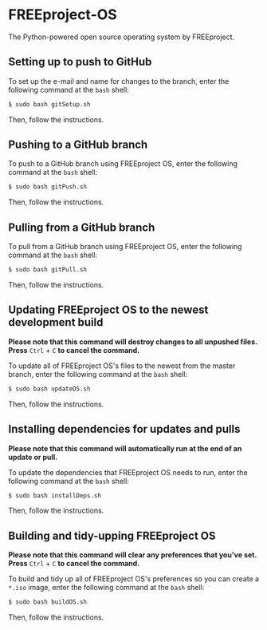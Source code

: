 # FREEproject-OS
The Python-powered open source operating system by FREEproject.

## Setting up to push to GitHub
To set up the e-mail and name for changes to the branch, enter the following command at the `bash` shell:

```bash
$ sudo bash gitSetup.sh
```

Then, follow the instructions.

## Pushing to a GitHub branch
To push to a GitHub branch using FREEproject OS, enter the following command at the `bash` shell:

```bash
$ sudo bash gitPush.sh
```

Then, follow the instructions.

## Pulling from a GitHub branch
To pull from a GitHub branch using FREEproject OS, enter the following command at the `bash` shell:

```bash
$ sudo bash gitPull.sh
```

Then, follow the instructions.

## Updating FREEproject OS to the newest development build
**Please note that this command will destroy changes to all unpushed files. Press** `Ctrl` + `C` **to cancel the command.** 

To update all of FREEproject OS's files to the newest from the master branch, enter the following command at the `bash` shell:

```bash
$ sudo bash updateOS.sh
```

Then, follow the instructions.

## Installing dependencies for updates and pulls
**Please note that this command will automatically run at the end of an update or pull.** 

To update the dependencies that FREEproject OS needs to run, enter the following command at the `bash` shell:

```bash
$ sudo bash installDeps.sh
```

Then, follow the instructions.

## Building and tidy-upping FREEproject OS
**Please note that this command will clear any preferences that you've set. Press** `Ctrl` + `C` **to cancel the command.** 

To build and tidy up all of FREEproject OS's preferences so you can create a `*.iso` image, enter the following command at the `bash` shell:

```bash
$ sudo bash buildOS.sh
```

Then, follow the instructions.